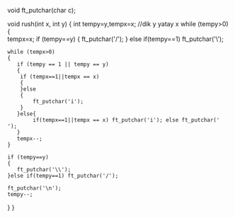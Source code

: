 void    ft_putchar(char c);

void    rush(int x, int y)
{
int tempy=y,tempx=x; //dik y yatay x
while (tempy>0)
{   
    tempx=x;
    if (tempy==y)
    {
       ft_putchar('/');
    }
    else if(tempy==1) ft_putchar('\\');


    while (tempx>0) 
    {
       if (tempy == 1 || tempy == y) 
       {
        if (tempx==1||tempx == x)
        {
        }else 
        {
            ft_putchar('i');
        }
       }else{
            if(tempx==1||tempx == x) ft_putchar('i'); else ft_putchar(' ');
       }
       tempx--;
    }

    if (tempy==y)
    {
       ft_putchar('\\');
    }else if(tempy==1) ft_putchar('/');

    ft_putchar('\n');
    tempy--;

}
}

